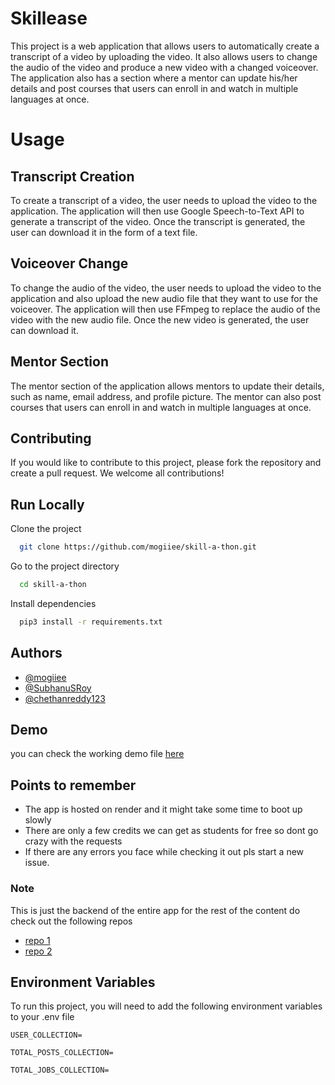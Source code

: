 
# Skillease

This project is a web application that allows users to automatically create a transcript of a video by uploading the video. It also allows users to change the audio of the video and produce a new video with a changed voiceover. The application also has a section where a mentor can update his/her details and post courses that users can enroll in and watch in multiple languages at once.

# Usage

## Transcript Creation
To create a transcript of a video, the user needs to upload the video to the application. The application will then use Google Speech-to-Text API to generate a transcript of the video. Once the transcript is generated, the user can download it in the form of a text file.

## Voiceover Change
To change the audio of the video, the user needs to upload the video to the application and also upload the new audio file that they want to use for the voiceover. The application will then use FFmpeg to replace the audio of the video with the new audio file. Once the new video is generated, the user can download it.

## Mentor Section
The mentor section of the application allows mentors to update their details, such as name, email address, and profile picture. The mentor can also post courses that users can enroll in and watch in multiple languages at once.
## Contributing
If you would like to contribute to this project, please fork the repository and create a pull request. We welcome all contributions!
## Run Locally
Clone the project

```bash
  git clone https://github.com/mogiiee/skill-a-thon.git
```

Go to the project directory

```bash
  cd skill-a-thon
```

Install dependencies

```bash
  pip3 install -r requirements.txt
```

## Authors

- [@mogiiee](https://www.github.com/mogiiee)
- [@SubhanuSRoy](https://www.github.com/SubhanuSRoy)
- [@chethanreddy123](https://www.github.com/chethanreddy123)


## Demo

you can check the working demo file [here](https://skillease.netlify.app/)

## Points to remember 
- The app is hosted on render and it might take some time to boot up slowly
- There are only a few credits we can get as students for free so dont go crazy with the requests
- If there are any errors you face while checking it out pls start a new issue. 

### Note
This is just the backend of the entire app for the rest of the content do check out the following repos
 - [repo 1](https://github.com/SubhanuSRoy/skill-ease)
 - [repo 2](https://github.com/chethanreddy123/Skill-a-thon)
 
## Environment Variables

To run this project, you will need to add the following environment variables to your .env file

`USER_COLLECTION=`

`TOTAL_POSTS_COLLECTION=`

`TOTAL_JOBS_COLLECTION=`

